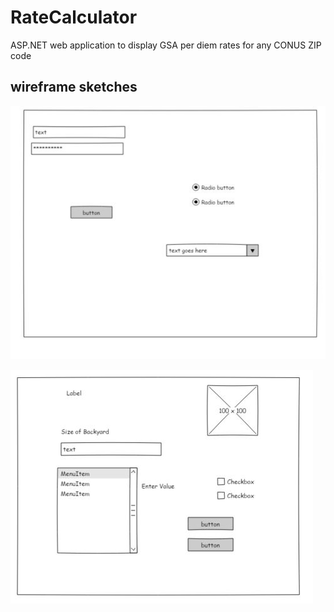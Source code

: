 # RateCalculator
ASP.NET web application to display GSA per diem rates for any CONUS ZIP code


## wireframe sketches

![first](./screen1.jpg)

![second image](./screen2.jpg)
